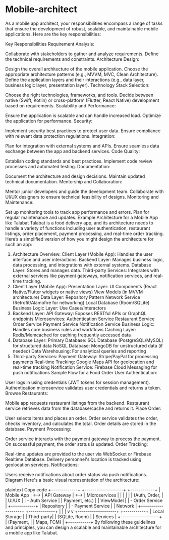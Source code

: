 # Mobile-architect

As a mobile app architect, your responsibilities encompass a range of tasks that ensure the development of robust, scalable, and maintainable mobile applications. Here are the key responsibilities:

Key Responsibilities
Requirement Analysis:

Collaborate with stakeholders to gather and analyze requirements.
Define the technical requirements and constraints.
Architecture Design:

Design the overall architecture of the mobile application.
Choose the appropriate architecture patterns (e.g., MVVM, MVC, Clean Architecture).
Define the application layers and their interactions (e.g., data layer, business logic layer, presentation layer).
Technology Stack Selection:

Choose the right technologies, frameworks, and tools.
Decide between native (Swift, Kotlin) or cross-platform (Flutter, React Native) development based on requirements.
Scalability and Performance:

Ensure the application is scalable and can handle increased load.
Optimize the application for performance.
Security:

Implement security best practices to protect user data.
Ensure compliance with relevant data protection regulations.
Integration:

Plan for integration with external systems and APIs.
Ensure seamless data exchange between the app and backend services.
Code Quality:

Establish coding standards and best practices.
Implement code review processes and automated testing.
Documentation:

Document the architecture and design decisions.
Maintain updated technical documentation.
Mentorship and Collaboration:

Mentor junior developers and guide the development team.
Collaborate with UI/UX designers to ensure technical feasibility of designs.
Monitoring and Maintenance:

Set up monitoring tools to track app performance and errors.
Plan for regular maintenance and updates.
Example Architecture for a Mobile App like Talabat
Talabat is a food delivery app, and its architecture needs to handle a variety of functions including user authentication, restaurant listings, order placement, payment processing, and real-time order tracking. Here’s a simplified version of how you might design the architecture for such an app:

1. Architecture Overview:
Client Layer (Mobile App): Handles the user interface and user interactions.
Backend Layer: Manages business logic, data processing, and integrations with external systems.
Database Layer: Stores and manages data.
Third-party Services: Integrates with external services like payment gateways, notification services, and real-time tracking.
2. Client Layer (Mobile App):
Presentation Layer:
UI Components (React Native/Flutter widgets or native views)
View Models (in MVVM architecture)
Data Layer:
Repository Pattern
Network Service (Retrofit/Alamofire for networking)
Local Database (Room/SQLite)
Business Logic Layer:
Use Cases/Interactors
3. Backend Layer:
API Gateway:
Exposes RESTful APIs or GraphQL endpoints
Microservices:
Authentication Service
Restaurant Service
Order Service
Payment Service
Notification Service
Business Logic:
Handles core business rules and workflows
Caching Layer:
Redis/Memcached for caching frequently accessed data
4. Database Layer:
Primary Database:
SQL Database (PostgreSQL/MySQL) for structured data
NoSQL Database:
MongoDB for unstructured data (if needed)
Data Warehousing:
For analytical queries and reporting
5. Third-party Services:
Payment Gateway:
Stripe/PayPal for processing payments
Real-time Tracking:
Google Maps API for geolocation and real-time tracking
Notification Service:
Firebase Cloud Messaging for push notifications
Sample Flow for a Food Order
User Authentication:

User logs in using credentials (JWT tokens for session management).
Authentication microservice validates user credentials and returns a token.
Browse Restaurants:

Mobile app requests restaurant listings from the backend.
Restaurant service retrieves data from the database/cache and returns it.
Place Order:

User selects items and places an order.
Order service validates the order, checks inventory, and calculates the total.
Order details are stored in the database.
Payment Processing:

Order service interacts with the payment gateway to process the payment.
On successful payment, the order status is updated.
Order Tracking:

Real-time updates are provided to the user via WebSocket or Firebase Realtime Database.
Delivery personnel's location is tracked using geolocation services.
Notifications:

Users receive notifications about order status via push notifications.
Diagram
Here's a basic visual representation of the architecture:

plaintext
Copy code
    +-------------+      +-------------------+      +------------+
    | Mobile App  | <--> | API Gateway       | <--> | Microservices |
    |             |      |                   |      | (Auth, Order,  |
    | UI/UX       |      | - Auth Service    |      |  Payment, etc.) |
    | ViewModel   |      | - Order Service   |      +------------+
    | Repository  |      | - Payment Service |
    | Network     |      +-------------------+
    +-------------+                |
           |                       |
           v                       v
    +-------------------+      +-----------+
    | Local Storage     |      | Third-party|
    | (SQLite, Room)    |      | Services   |
    +-------------------+      | (Payment,  |
                                | Maps, FCM) |
                                +-----------+
By following these guidelines and principles, you can design a scalable and maintainable architecture for a mobile app like Talabat.
